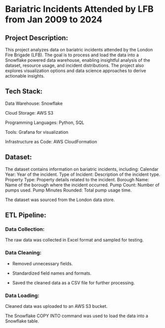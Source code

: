 # Bariatric Incidents Attended by LFB from Jan 2009 to 2024

## Project Description:

This project analyzes data on bariatric incidents attended by the London Fire Brigade (LFB). The goal is to process and load the data into a Snowflake powered data warehouse, enabling insightful analysis of the dataset, resource usage, and incident distributions. The project also explores visualization options and data science approaches to derive actionable insights.

## Tech Stack:

Data Warehouse: Snowflake

Cloud Storage: AWS S3

Programming Languages: Python, SQL

Tools: Grafana for visualization

Infrastructure as Code: AWS CloudFormation

## Dataset:

The dataset contains information on bariatric incidents, including:
Calendar Year: Year of the incident.
Type of Incident: Description of the incident type.
Property Type: Property details related to the incident.
Borough Name: Name of the borough where the incident occurred.
Pump Count: Number of pumps used.
Pump Minutes Rounded: Total pump usage time.

The dataset was sourced from the London data store.

## ETL Pipeline:

### Data Collection:

The raw data was collected in Excel format and sampled for testing.

### Data Cleaning:

-   Removed unnecessary fields.

-   Standardized field names and formats.

-   Saved the cleaned data as a CSV file for further processing.

### Data Loading:

Cleaned data was uploaded to an AWS S3 bucket.

The Snowflake COPY INTO command was used to load the data into a Snowflake table.
